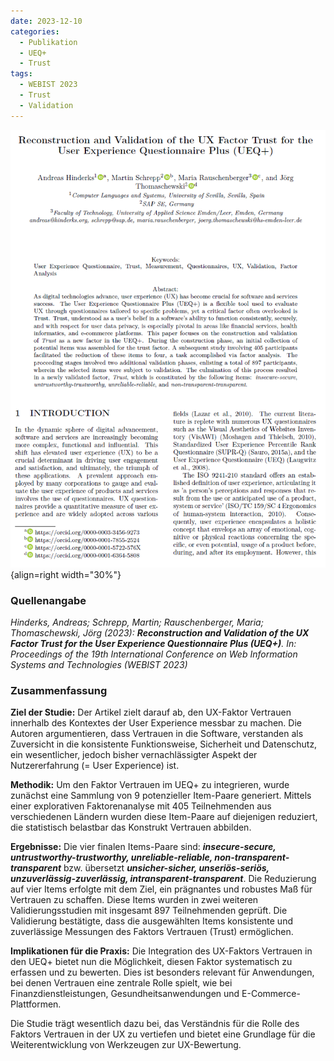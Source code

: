 ```yaml
---
date: 2023-12-10
categories:
  - Publikation
  - UEQ+
  - Trust
tags:
  - WEBIST 2023
  - Trust
  - Validation
---
```

![Artikel Factor Trust](assets/2023-article-trust.PNG){align=right width="30%"}

### Quellenangabe
*Hinderks, Andreas; Schrepp, Martin; Rauschenberger, Maria; Thomaschewski, Jörg (2023): __Reconstruction and Validation of the UX Factor Trust for the User Experience Questionnaire Plus (UEQ+)__. In: Proceedings of the 19th International Conference on Web Information Systems and Technologies (WEBIST 2023)*



### Zusammenfassung



**Ziel der Studie:** Der Artikel zielt darauf ab, den UX-Faktor Vertrauen innerhalb des Kontextes der User Experience messbar zu machen. Die Autoren argumentieren, dass Vertrauen in die Software, verstanden als Zuversicht in die konsistente Funktionsweise, Sicherheit und Datenschutz, ein wesentlicher, jedoch bisher vernachlässigter Aspekt der Nutzererfahrung (= User Experience) ist.

<!-- more -->

**Methodik:** Um den Faktor Vertrauen im UEQ+ zu integrieren, wurde zunächst eine Sammlung von 9 potenzieller Item-Paare generiert. Mittels einer explorativen Faktorenanalyse mit 405 Teilnehmenden aus verschiedenen Ländern wurden diese Item-Paare auf diejenigen reduziert, die statistisch belastbar das Konstrukt Vertrauen abbilden. 

**Ergebnisse:** Die vier finalen Items-Paare sind: ***insecure-secure, untrustworthy-trustworthy, unreliable-reliable, non-transparent-transparent*** bzw. übersetzt ***unsicher-sicher, unseriös-seriös, unzuverlässig-zuverlässig, intransparent-transparent***. Die Reduzierung auf vier Items erfolgte mit dem Ziel, ein prägnantes und robustes Maß für Vertrauen zu schaffen. Diese Items wurden in zwei weiteren Validierungsstudien mit insgesamt 897 Teilnehmenden geprüft. Die Validierung bestätigte, dass die ausgewählten Items konsistente und zuverlässige Messungen des Faktors Vertrauen (Trust) ermöglichen.

**Implikationen für die Praxis:** Die Integration des UX-Faktors Vertrauen in den UEQ+ bietet nun die Möglichkeit, diesen Faktor systematisch zu erfassen und zu bewerten. Dies ist besonders relevant für Anwendungen, bei denen Vertrauen eine zentrale Rolle spielt, wie bei Finanzdienstleistungen, Gesundheitsanwendungen und E-Commerce-Plattformen.

Die Studie trägt wesentlich dazu bei, das Verständnis für die Rolle des Faktors Vertrauen in der UX zu vertiefen und bietet eine Grundlage für die Weiterentwicklung von Werkzeugen zur UX-Bewertung.


